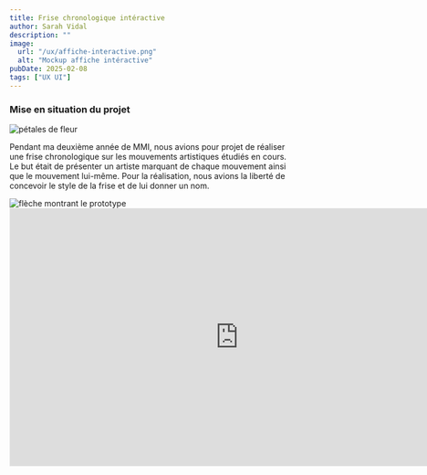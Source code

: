 ```yaml
---
title: Frise chronologique intéractive
author: Sarah Vidal
description: ""
image:
  url: "/ux/affiche-interactive.png"
  alt: "Mockup affiche intéractive"
pubDate: 2025-02-08
tags: ["UX UI"]
---
```


<section class="flex flex-col items-center gap-28 px-4">

  <div class="flex flex-col gap-6 py-6 justify-center items-center w-full md:w-2/3">
  <div class="relative">
    <h3 class="text-2xl sm:text-4xl font-passion text-center">Mise en situation du projet</h3>
    <img
          class="w-6 sm:w-8 md:w-10 lg:w-11 left-[99%] sm:left-[99%] bottom-[20%] sm:bottom-[20%] md:bottom-[10%] absolute"
          src="/petales.svg"
          alt="pétales de fleur"
        />
  </div>
    <p class="text-base sm:text-base xl:text-xl text-center">
      Pendant ma deuxième année de MMI, nous avions pour projet de réaliser une frise chronologique sur les mouvements artistiques étudiés en cours. Le but était de présenter un artiste marquant de chaque mouvement ainsi que le mouvement lui-même. Pour la réalisation, nous avions la liberté de concevoir le style de la frise et de lui donner un nom.
    </p>
  </div>
  <div class="relative">
  <img
          class="md:w-32 lg:w-40 lg:left-full xl:left-[98%] lg:bottom-[77%] xl:bottom-[67%] absolute hidden lg:block"
          src="/illustrations/fleche-affiche.svg"
          alt="flèche montrant le prototype"
        />
  <iframe style="border: 1px solid rgba(0, 0, 0, 0.1);" width="800" height="450" src="https://embed.figma.com/proto/JvfPW7vOR8COBl5k7iSotu/frise?node-id=4-2189&p=f&scaling=scale-down&content-scaling=fixed&page-id=0%3A1&starting-point-node-id=4%3A2189&embed-host=share" allowfullscreen></iframe>
  </div>
  </div>
</section>


